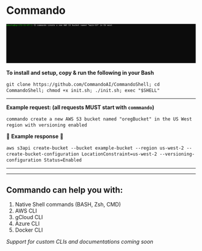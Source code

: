 # Commando 

![](https://github.com/CommandoAI/CommandoShell/blob/main/commandoshell.gif)

**To install and setup, copy & run the following in your Bash**

```
git clone https://github.com/CommandoAI/CommandoShell; cd CommandoShell; chmod +x init.sh; ./init.sh; exec "$SHELL"
```
***
**Example request: (all requests MUST start with `commmando`)**

```
commando create a new AWS S3 bucket named "oregBucket" in the US West region with versioning enabled
```


:arrow_down_small: **Example response** :arrow_down_small:

```
aws s3api create-bucket --bucket example-bucket --region us-west-2 --create-bucket-configuration LocationConstraint=us-west-2 --versioning-configuration Status=Enabled
```

***
***
## Commando can help you with:
1) Native Shell commands (BASH, Zsh, CMD)
2) AWS CLI
3) gCloud CLI
4) Azure CLI
5) Docker CLI

_Support for custom CLIs and documentations coming soon_
